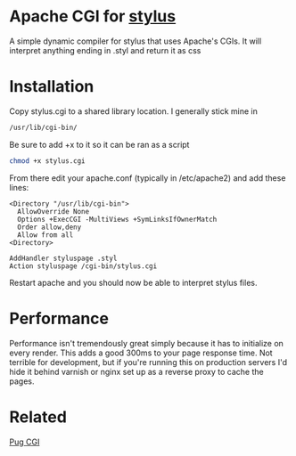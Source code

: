 # Apache CGI for [stylus](http://stylus-lang.com/)

A simple dynamic compiler for stylus that uses Apache's CGIs. It will interpret anything ending in .styl and return it as css

# Installation

Copy stylus.cgi to a shared library location. I generally stick mine in 

``` bash
/usr/lib/cgi-bin/
```

Be sure to add +x to it so it can be ran as a script

``` bash
chmod +x stylus.cgi
```

From there edit your apache.conf (typically in /etc/apache2) and add these lines:

``` 
<Directory "/usr/lib/cgi-bin">
  AllowOverride None
  Options +ExecCGI -MultiViews +SymLinksIfOwnerMatch
  Order allow,deny
  Allow from all
<Directory>

AddHandler styluspage .styl
Action styluspage /cgi-bin/stylus.cgi
```

Restart apache and you should now be able to interpret stylus files. 

# Performance

Performance isn't tremendously great simply because it has to initialize on every render. This adds a good 300ms to your page response time. Not terrible for development, but if you're running this on production servers I'd hide it behind varnish or nginx set up as a reverse proxy to cache the pages. 

# Related

[Pug CGI](https://github.com/jjcm/pug-cgi)
